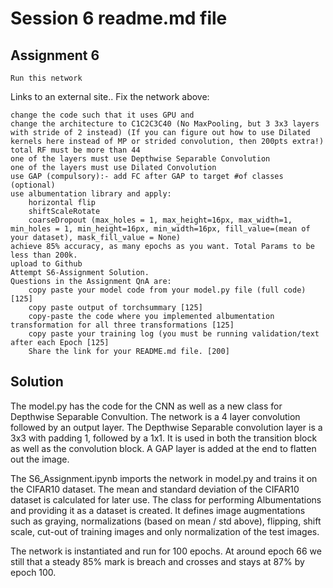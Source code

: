 # Session 6 readme.md file

## Assignment 6

    Run this network 

Links to an external site..
Fix the network above:

    change the code such that it uses GPU and
    change the architecture to C1C2C3C40 (No MaxPooling, but 3 3x3 layers with stride of 2 instead) (If you can figure out how to use Dilated kernels here instead of MP or strided convolution, then 200pts extra!)
    total RF must be more than 44
    one of the layers must use Depthwise Separable Convolution
    one of the layers must use Dilated Convolution
    use GAP (compulsory):- add FC after GAP to target #of classes (optional)
    use albumentation library and apply:
        horizontal flip
        shiftScaleRotate
        coarseDropout (max_holes = 1, max_height=16px, max_width=1, min_holes = 1, min_height=16px, min_width=16px, fill_value=(mean of your dataset), mask_fill_value = None)
    achieve 85% accuracy, as many epochs as you want. Total Params to be less than 200k.
    upload to Github
    Attempt S6-Assignment Solution.
    Questions in the Assignment QnA are:
        copy paste your model code from your model.py file (full code) [125]
        copy paste output of torchsummary [125]
        copy-paste the code where you implemented albumentation transformation for all three transformations [125]
        copy paste your training log (you must be running validation/text after each Epoch [125]
        Share the link for your README.md file. [200]

## Solution
The model.py has the code for the CNN as well as a new class for Depthwise Separable Convultion.
The network is a 4 layer convolution followed by an output layer.
The Depthwise Separable convolution layer is a 3x3 with padding 1, followed by a 1x1.
It is used in both the transition block as well as the convolution block.
A GAP layer is added at the end to flatten out the image.

The S6_Assignment.ipynb imports the network in model.py and trains it on the CIFAR10 dataset.
The mean and standard deviation of the CIFAR10 dataset is calculated for later use.
The class for performing Albumentations and providing it as a dataset is created.
It defines image augmentations such as graying, normalizations (based on mean / std above), flipping, shift scale, cut-out of training images and only normalization of the test images.

The network is instantiated and run for 100 epochs. 
At around epoch 66 we still that a steady 85% mark is breach and crosses and stays at 87% by epoch 100.